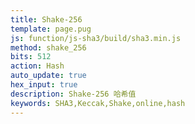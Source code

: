 ```yaml
---
title: Shake-256
template: page.pug
js: function/js-sha3/build/sha3.min.js
method: shake_256
bits: 512
action: Hash
auto_update: true
hex_input: true
description: Shake-256 哈希值
keywords: SHA3,Keccak,Shake,online,hash
---
```

